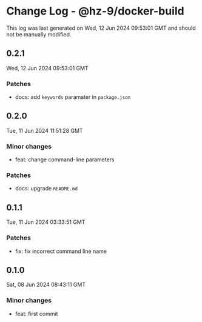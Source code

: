 # Change Log - @hz-9/docker-build

This log was last generated on Wed, 12 Jun 2024 09:53:01 GMT and should not be manually modified.

## 0.2.1
Wed, 12 Jun 2024 09:53:01 GMT

### Patches

- docs: add `keywords` paramater in `package.json`

## 0.2.0
Tue, 11 Jun 2024 11:51:28 GMT

### Minor changes

- feat: change command-line parameters 

### Patches

- docs: upgrade `README.md`

## 0.1.1
Tue, 11 Jun 2024 03:33:51 GMT

### Patches

- fix: fix incorrect command line name

## 0.1.0
Sat, 08 Jun 2024 08:43:11 GMT

### Minor changes

- feat: first commit


